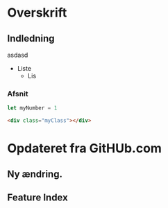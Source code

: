# Overskrift

## Indledning
asdasd

* Liste
    * Lis

### Afsnit

```JavaScript 
let myNumber = 1
```



```HTML 
<div class="myClass"></div>
```


# Opdateret fra GitHUb.com

## Ny ændring.

## Feature Index